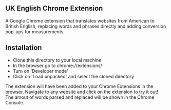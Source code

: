 ## UK English Chrome Extension
A Google Chrome extension that translates websites from American to British English, replacing words and phrases directly and adding conversion pop-ups for measurements.

## Installation

* Clone this directory to your local machine
* In the browser go to chrome://extensions/
* Turn on 'Developer mode'
* Click on 'Load unpacked' and select the cloned directory

The extension will have been added to your Chrome Extensions in the browser. Navigate to any website and click on the extension to try it out!
The amout of words parsed and replaced will be shown in the Chrome Console.
